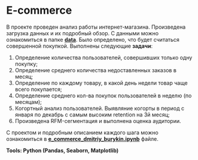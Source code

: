 # E-commerce 

В проектe проведен анализ работы интернет-магазина. Произведена загрузка данных и их подробный обзор. 
С данными можно ознакомиться в папке 
**[data](https://github.com/bdi2503/Product_Analysis_Pandas.Numpy.Seaborn/tree/main/E-commerce/data/ "Ссылка на папку с данными")**.
Было определено, что будет считаться совершенной покупкой. 
Выполнены следующие **задачи**:
1) Определение количества пользователей, совершивших только одну покупку;
2) Определение среднего количества недоставленных заказов в месяц;
3) Определение по каждому товару, в какой день недели товар чаще всего покупается;
4) Определение среднего кол-ва покупок пользователей в неделю (по месяцам);
5) Когортный анализ пользователей. Выявляние когорты в период с января по декабрь с самым высоким retention на 3й месяц;
6) Произведена RFM-сегментация и выполнена оценка аудитории.

С проектом и подробным описанием каждого шага можно ознакомиться в 
**[e_commerce_dmitriy_burykin.ipynb](https://github.com/bdi2503/Product_Analysis_Pandas.Numpy.Seaborn/blob/main/E-commerce/e_commerce_dmitriy_burykin.ipynb/ "Ссылка на проект")** 
файле.

**Tools: Python (Pandas, Seaborn, Matplotlib)**


